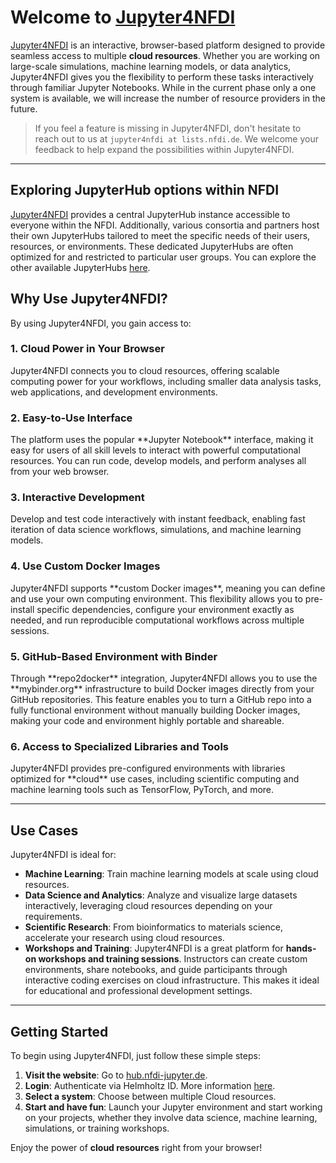 # Welcome to [Jupyter4NFDI](https://hub.nfdi-jupyter.de)


[Jupyter4NFDI](https://hub.nfdi-jupyter.de) is an interactive, browser-based platform designed to provide seamless access to multiple **cloud resources**. Whether you are working on large-scale simulations, machine learning models, or data analytics, Jupyter4NFDI gives you the flexibility to perform these tasks interactively through familiar Jupyter Notebooks. While in the current phase only a one system is available, we will increase the number of resource providers in the future.

> If you feel a feature is missing in Jupyter4NFDI, don't hesitate to reach out to us at `jupyter4nfdi at lists.nfdi.de`. We welcome your feedback to help expand the possibilities within Jupyter4NFDI.

---

## Exploring JupyterHub options within NFDI
[Jupyter4NFDI](https://hub.nfdi-jupyter.de) provides a central JupyterHub instance accessible to everyone within the NFDI. Additionally, various consortia and partners host their own JupyterHubs tailored to meet the specific needs of their users, resources, or environments. These dedicated JupyterHubs are often optimized for and restricted to particular user groups. You can explore the other available JupyterHubs [here](hubs/index.md).


## Why Use Jupyter4NFDI?

By using Jupyter4NFDI, you gain access to:

<h3> 1. <strong>Cloud Power in Your Browser</strong> </h3>
   Jupyter4NFDI connects you to cloud resources, offering scalable computing power for your workflows, including smaller data analysis tasks, web applications, and development environments.

<h3> 2. <strong>Easy-to-Use Interface</strong> </h3>
   The platform uses the popular **Jupyter Notebook** interface, making it easy for users of all skill levels to interact with powerful computational resources. You can run code, develop models, and perform analyses all from your web browser.

<h3> 3. <strong>Interactive Development</strong> </h3>
   Develop and test code interactively with instant feedback, enabling fast iteration of data science workflows, simulations, and machine learning models. 

<h3> 4. <strong>Use Custom Docker Images</strong> </h3>
   Jupyter4NFDI supports **custom Docker images**, meaning you can define and use your own computing environment. This flexibility allows you to pre-install specific dependencies, configure your environment exactly as needed, and run reproducible computational workflows across multiple sessions.

<h3> 5. <strong>GitHub-Based Environment with Binder</strong> </h3>
   Through **repo2docker** integration, Jupyter4NFDI allows you to use the **mybinder.org** infrastructure to build Docker images directly from your GitHub repositories. This feature enables you to turn a GitHub repo into a fully functional environment without manually building Docker images, making your code and environment highly portable and shareable.

<h3> 6. <strong>Access to Specialized Libraries and Tools</strong> </h3>
   Jupyter4NFDI provides pre-configured environments with libraries optimized for **cloud** use cases, including scientific computing and machine learning tools such as TensorFlow, PyTorch, and more.

---

## Use Cases

Jupyter4NFDI is ideal for:

- **Machine Learning**: Train machine learning models at scale using cloud resources.
- **Data Science and Analytics**: Analyze and visualize large datasets interactively, leveraging cloud resources depending on your requirements.
- **Scientific Research**: From bioinformatics to materials science, accelerate your research using cloud resources.
- **Workshops and Training**: Jupyter4NFDI is a great platform for **hands-on workshops and training sessions**. Instructors can create custom environments, share notebooks, and guide participants through interactive coding exercises on cloud infrastructure. This makes it ideal for educational and professional development settings.

---

## Getting Started

To begin using Jupyter4NFDI, just follow these simple steps:

1. **Visit the website**: Go to [hub.nfdi-jupyter.de](https://hub.nfdi-jupyter.de).
2. **Login**: Authenticate via Helmholtz ID. More information [here](authentication.md).
3. **Select a system**: Choose between multiple Cloud resources.
4. **Start and have fun**: Launch your Jupyter environment and start working on your projects, whether they involve data science, machine learning, simulations, or training workshops.

Enjoy the power of **cloud resources** right from your browser!


